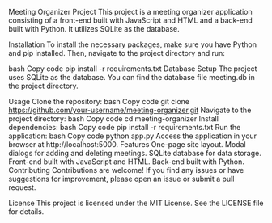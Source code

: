 Meeting Organizer Project
This project is a meeting organizer application consisting of a front-end built with JavaScript and HTML and a back-end built with Python. It utilizes SQLite as the database.

Installation
To install the necessary packages, make sure you have Python and pip installed. Then, navigate to the project directory and run:

bash
Copy code
pip install -r requirements.txt
Database Setup
The project uses SQLite as the database. You can find the database file meeting.db in the project directory.

Usage
Clone the repository:
bash
Copy code
git clone https://github.com/your-username/meeting-organizer.git
Navigate to the project directory:
bash
Copy code
cd meeting-organizer
Install dependencies:
bash
Copy code
pip install -r requirements.txt
Run the application:
bash
Copy code
python app.py
Access the application in your browser at http://localhost:5000.
Features
One-page site layout.
Modal dialogs for adding and deleting meetings.
SQLite database for data storage.
Front-end built with JavaScript and HTML.
Back-end built with Python.
Contributing
Contributions are welcome! If you find any issues or have suggestions for improvement, please open an issue or submit a pull request.

License
This project is licensed under the MIT License. See the LICENSE file for details.
